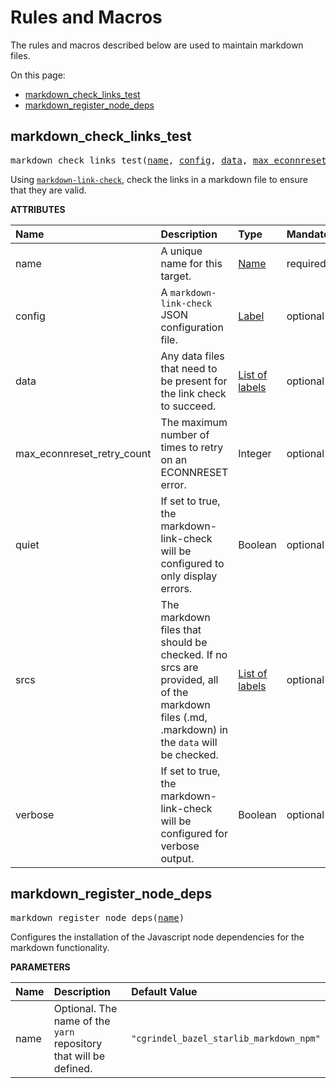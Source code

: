 <!-- Generated with Stardoc, Do Not Edit! -->
# Rules and Macros

The rules and macros described below are used to maintain markdown
files.

On this page:

  * [markdown_check_links_test](#markdown_check_links_test)
  * [markdown_register_node_deps](#markdown_register_node_deps)


<a id="#markdown_check_links_test"></a>

## markdown_check_links_test

<pre>
markdown_check_links_test(<a href="#markdown_check_links_test-name">name</a>, <a href="#markdown_check_links_test-config">config</a>, <a href="#markdown_check_links_test-data">data</a>, <a href="#markdown_check_links_test-max_econnreset_retry_count">max_econnreset_retry_count</a>, <a href="#markdown_check_links_test-quiet">quiet</a>, <a href="#markdown_check_links_test-srcs">srcs</a>, <a href="#markdown_check_links_test-verbose">verbose</a>)
</pre>

Using [`markdown-link-check`](https://github.com/tcort/markdown-link-check), check the links in a markdown file to ensure that they are valid.

**ATTRIBUTES**


| Name  | Description | Type | Mandatory | Default |
| :------------- | :------------- | :------------- | :------------- | :------------- |
| <a id="markdown_check_links_test-name"></a>name |  A unique name for this target.   | <a href="https://bazel.build/docs/build-ref.html#name">Name</a> | required |  |
| <a id="markdown_check_links_test-config"></a>config |  A <code>markdown-link-check</code> JSON configuration file.   | <a href="https://bazel.build/docs/build-ref.html#labels">Label</a> | optional | @cgrindel_bazel_starlib//markdown:default_markdown_link_check_config |
| <a id="markdown_check_links_test-data"></a>data |  Any data files that need to be present for the link check to succeed.   | <a href="https://bazel.build/docs/build-ref.html#labels">List of labels</a> | optional | [] |
| <a id="markdown_check_links_test-max_econnreset_retry_count"></a>max_econnreset_retry_count |  The maximum number of times to retry on an ECONNRESET error.   | Integer | optional | 3 |
| <a id="markdown_check_links_test-quiet"></a>quiet |  If set to true, the markdown-link-check will be configured to only display errors.   | Boolean | optional | True |
| <a id="markdown_check_links_test-srcs"></a>srcs |  The markdown files that should be checked. If no srcs are provided, all of the markdown files (.md, .markdown) in the <code>data</code> will be checked.   | <a href="https://bazel.build/docs/build-ref.html#labels">List of labels</a> | optional | [] |
| <a id="markdown_check_links_test-verbose"></a>verbose |  If set to true, the markdown-link-check will be configured for verbose output.   | Boolean | optional | False |


<a id="#markdown_register_node_deps"></a>

## markdown_register_node_deps

<pre>
markdown_register_node_deps(<a href="#markdown_register_node_deps-name">name</a>)
</pre>

Configures the installation of the Javascript node dependencies for the markdown functionality.

**PARAMETERS**


| Name  | Description | Default Value |
| :------------- | :------------- | :------------- |
| <a id="markdown_register_node_deps-name"></a>name |  Optional. The name of the <code>yarn</code> repository that will be defined.   |  <code>"cgrindel_bazel_starlib_markdown_npm"</code> |


